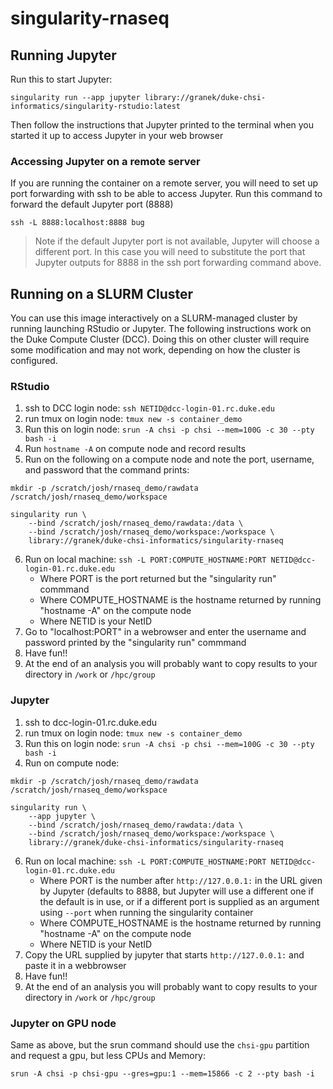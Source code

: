 # singularity-rnaseq

## Running Jupyter
Run this to start Jupyter:
```
singularity run --app jupyter library://granek/duke-chsi-informatics/singularity-rstudio:latest
```

Then follow the instructions that Jupyter printed to the terminal when you started it up to access Jupyter in your web browser


### Accessing Jupyter on a remote server
If you are running the container on a remote server, you will need to set up port forwarding with ssh to be able to access Jupyter.  Run this command to forward the default Jupyter port (8888)

```
ssh -L 8888:localhost:8888 bug
```
> Note if the default Jupyter port is not available, Jupyter will choose a different port.  In this case you will need to substitute the port that Jupyter outputs for 8888 in the ssh port forwarding command above.

## Running on a SLURM Cluster

You can use this image interactively on a SLURM-managed cluster by running launching RStudio or Jupyter. The following instructions work on the Duke Compute Cluster (DCC).  Doing this on other cluster will require some modification and may not work, depending on how the cluster is configured.

### RStudio

1.  ssh to DCC login node: `ssh NETID@dcc-login-01.rc.duke.edu`
2.  run tmux on login node: `tmux new -s container_demo`
3.  Run this on login node: `srun -A chsi -p chsi --mem=100G -c 30 --pty bash -i`
4.  Run `hostname -A` on compute node and record results
5.  Run on the following on a compute node and note the port, username, and password that the command prints:

```
mkdir -p /scratch/josh/rnaseq_demo/rawdata /scratch/josh/rnaseq_demo/workspace

singularity run \
	--bind /scratch/josh/rnaseq_demo/rawdata:/data \
	--bind /scratch/josh/rnaseq_demo/workspace:/workspace \
	library://granek/duke-chsi-informatics/singularity-rnaseq
```

6.  Run on local machine: `ssh -L PORT:COMPUTE_HOSTNAME:PORT NETID@dcc-login-01.rc.duke.edu`
    -   Where PORT is the port returned but the "singularity run" commmand
    -   Where COMPUTE_HOSTNAME is the hostname returned by running "hostname -A" on the compute node
    -   Where NETID is your NetID
7.  Go to "localhost:PORT" in a webrowser and enter the username and password printed by the "singularity run" commmand
8.  Have fun!!
9. At the end of an analysis you will probably want to copy results to your directory in `/work` or `/hpc/group`

### Jupyter

1.  ssh to dcc-login-01.rc.duke.edu
2.  run tmux on login node: `tmux new -s container_demo`
3.  Run this on login node: `srun -A chsi -p chsi --mem=100G -c 30 --pty bash -i`
5.  Run on compute node:

```
mkdir -p /scratch/josh/rnaseq_demo/rawdata /scratch/josh/rnaseq_demo/workspace

singularity run \
	--app jupyter \
	--bind /scratch/josh/rnaseq_demo/rawdata:/data \
	--bind /scratch/josh/rnaseq_demo/workspace:/workspace \
	library://granek/duke-chsi-informatics/singularity-rnaseq
```
	
6.  Run on local machine: `ssh -L PORT:COMPUTE_HOSTNAME:PORT NETID@dcc-login-01.rc.duke.edu`
    -   Where PORT is the number after `http://127.0.0.1:` in the URL given by Jupyter (defaults to 8888, but Jupyter will use a different one if the default is in use, or if a different port is supplied as an argument using `--port` when running the singularity container
    -   Where COMPUTE_HOSTNAME is the hostname returned by running "hostname -A" on the compute node
    -   Where NETID is your NetID
7.  Copy the URL supplied by jupyter that starts `http://127.0.0.1:` and paste it in a webbrowser
8.  Have fun!!
9. At the end of an analysis you will probably want to copy results to your directory in `/work` or `/hpc/group`

### Jupyter on GPU node

Same as above, but the srun command should use the `chsi-gpu` partition and request a gpu, but less CPUs and Memory:

`srun -A chsi -p chsi-gpu --gres=gpu:1 --mem=15866 -c 2 --pty bash -i`


